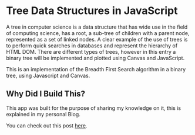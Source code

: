 # Tree Data Structures in JavaScript
A tree in computer science is a data structure that has wide use in the field of computing science, has a root, a sub-tree of children with a parent node, represented as a set of linked nodes. A clear example of the use of trees is to perform quick searches in databases and represent the hierarchy of HTML DOM. There are different types of trees, however in this entry a binary tree will be implemented and plotted using Canvas and JavaScript.

This is an implementation of the Breadth First Search  algorithm in a binary tree, using Javascript and Canvas.

## Why Did I Build This?

This app was built for the purpose of sharing my knowledge on it, this is explained in my personal Blog.
 
You can check out this post [here](https://quijosakaf.com/blog/plotting-a-binary-tree-in-javascript-47hc).
